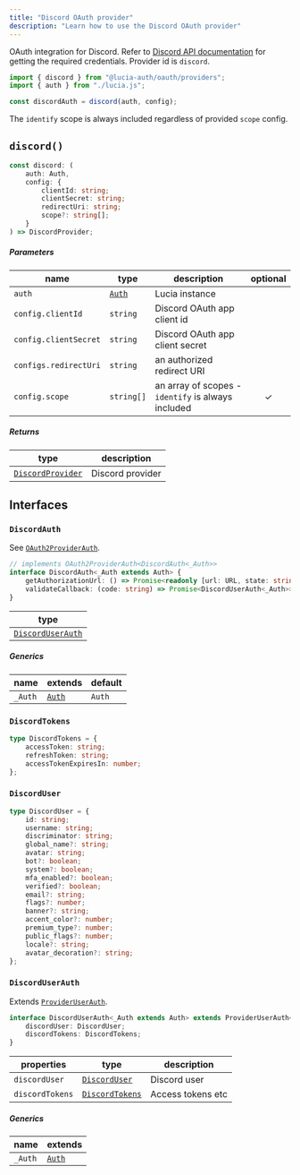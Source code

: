```yaml
---
title: "Discord OAuth provider"
description: "Learn how to use the Discord OAuth provider"
---
```


OAuth integration for Discord. Refer to [Discord API documentation](https://discord.com/developers/docs/getting-started) for getting the required credentials. Provider id is `discord`.

```ts
import { discord } from "@lucia-auth/oauth/providers";
import { auth } from "./lucia.js";

const discordAuth = discord(auth, config);
```

The `identify` scope is always included regardless of provided `scope` config.

## `discord()`

```ts
const discord: (
	auth: Auth,
	config: {
		clientId: string;
		clientSecret: string;
		redirectUri: string;
		scope?: string[];
	}
) => DiscordProvider;
```

##### Parameters

| name                  | type                                       | description                                        | optional |
| --------------------- | ------------------------------------------ | -------------------------------------------------- | :------: |
| `auth`                | [`Auth`](/reference/lucia/interfaces/auth) | Lucia instance                                     |          |
| `config.clientId`     | `string`                                   | Discord OAuth app client id                        |          |
| `config.clientSecret` | `string`                                   | Discord OAuth app client secret                    |          |
| `configs.redirectUri` | `string`                                   | an authorized redirect URI                         |          |
| `config.scope`        | `string[]`                                 | an array of scopes - `identify` is always included |    ✓     |

##### Returns

| type                                  | description      |
| ------------------------------------- | ---------------- |
| [`DiscordProvider`](#discordprovider) | Discord provider |

## Interfaces

### `DiscordAuth`

See [`OAuth2ProviderAuth`](/reference/oauth/interfaces/oauth2providerauth).

```ts
// implements OAuth2ProviderAuth<DiscordAuth<_Auth>>
interface DiscordAuth<_Auth extends Auth> {
	getAuthorizationUrl: () => Promise<readonly [url: URL, state: string]>;
	validateCallback: (code: string) => Promise<DiscordUserAuth<_Auth>>;
}
```

| type                                  |
| ------------------------------------- |
| [`DiscordUserAuth`](#discorduserauth) |

##### Generics

| name    | extends                                    | default |
| ------- | ------------------------------------------ | ------- |
| `_Auth` | [`Auth`](/reference/lucia/interfaces/auth) | `Auth`  |

### `DiscordTokens`

```ts
type DiscordTokens = {
	accessToken: string;
	refreshToken: string;
	accessTokenExpiresIn: number;
};
```

### `DiscordUser`

```ts
type DiscordUser = {
	id: string;
	username: string;
	discriminator: string;
	global_name?: string;
	avatar: string;
	bot?: boolean;
	system?: boolean;
	mfa_enabled?: boolean;
	verified?: boolean;
	email?: string;
	flags?: number;
	banner?: string;
	accent_color?: number;
	premium_type?: number;
	public_flags?: number;
	locale?: string;
	avatar_decoration?: string;
};
```

### `DiscordUserAuth`

Extends [`ProviderUserAuth`](/reference/oauth/interfaces/provideruserauth).

```ts
interface DiscordUserAuth<_Auth extends Auth> extends ProviderUserAuth<_Auth> {
	discordUser: DiscordUser;
	discordTokens: DiscordTokens;
}
```

| properties      | type                              | description       |
| --------------- | --------------------------------- | ----------------- |
| `discordUser`   | [`DiscordUser`](#discorduser)     | Discord user      |
| `discordTokens` | [`DiscordTokens`](#discordtokens) | Access tokens etc |

##### Generics

| name    | extends                                    |
| ------- | ------------------------------------------ |
| `_Auth` | [`Auth`](/reference/lucia/interfaces/auth) |
